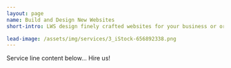 ```yaml
---
layout: page
name: Build and Design New Websites
short-intro: LWS design finely crafted websites for your business or organization that focus on clean design & fulfilling your goals.

lead-image: /assets/img/services/3_iStock-656892338.png
---
```

Service line content below...
Hire us!
